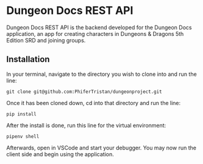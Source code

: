 # Dungeon Docs REST API

Dungeon Docs REST API is the backend developed for the Dungeon Docs application, an app for creating characters in Dungeons & Dragons 5th Edition SRD and joining groups.

## Installation

In your terminal, navigate to the directory you wish to clone into and run the line:

`git clone git@github.com:PhiferTristan/dungeonproject.git`

Once it has been cloned down, cd into that directory and run the line:

`pip install`

After the install is done, run this line for the virtual environment:

`pipenv shell`

Afterwards, open in VSCode and start your debugger. You may now run the client side and begin using the application.